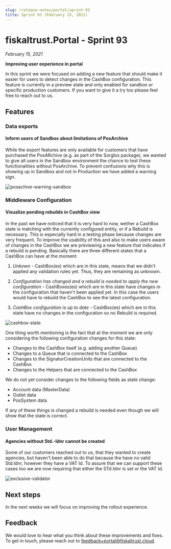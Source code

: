 ```yaml
---
slug: /release-notes/portal/sprint-93
title: Sprint 93 (February 15, 2021)
---
```


# fiskaltrust.Portal - Sprint 93
_February 15, 2021_

**Improving user experience in portal**

In this sprint we were focused on adding a new feature that should make it easier for users to detect changes in the CashBox configuration. This feature is currently in a preview state and only enabled for sandbox or specific production customers. If you want to give it a try too please feel free to reach out to us.

## Features

### Data exports

#### Inform users of Sandbox about limitations of PosArchive
While the export features are only available for customers that have purchased the PosARchive (e.g. as part of the Sorglos package), we wanted to give all users in the Sandbox environment the chance to test these functionalities without PosArchive. To prevent confusions why this is showing up in Sandbox and not in Production we have added a warning sign.

![posachive-warning-sandbox](images/sprint-93/posachive-warning-sandbox.png)

### Middleware Configuration

#### Visualize pending rebuilds in CashBox view
In the past we have noticed that it is very hard to now, wether a CashBox state is matching with the currently configured entity, or if a Rebuild is necessary. This is especially hard in a testing phase because changes are very frequent. To improve the usability of this and also to make users aware of changes in the CashBox we are previewing a new feature that indicates if a rebuild is pending. Basically there are three different states that a CashBox can have at the moment:

1) _Unkown_ - CashBox(es) which are in this state, means that we didn't applied any validation rules yet. Thus, they are remaining as unknown.

2. _Configuration has changed and a rebuild is needed to apply the new configuration_ - CashBoxes(es) which are in this state have changes in the configuration that haven't been applied yet. In this case the users would have to rebuild the CashBox to see the latest configuration.

3) _CashBox configuration is up to date_ - CashBox(es) which are in this state have no changes in the configuration so no Rebuild is required.

![cashbox-state](images/sprint-93/cashbox-state.png)

One thing worth mentioning is the fact that at the moment we are only considering the following configuration changes for this state:
- Changes to the CashBox itself (e.g. adding another Queue)
- Changes to a Queue that is connected to the CashBox
- Changes to the SignaturCreationUnits that are connected to the CashBox
- Changes to the Helpers that are connected to the CashBox

We do not yet consider changes to the following fields as state change:
- Account data (MasterData)
- Outlet data 
- PosSystem data

If any of these things is changed a rebuild is needed even though we will show that the state is correct.

### User Management

#### Agencies without Std.-Idnr cannot be created
Some of our customers reached out to us, that they wanted to create agencies, but haven't been able to do that because the have no valid Std.Idnr, however they have a VAT Id. To assure that we can support these cases too we are now requiring that either the STd.Idnr is set or the VAT Id.

![exclusive-validator](images/sprint-93/exclusive-validator.png)

## Next steps
In the next weeks we will focus on improving the rollout experience.

## Feedback
We would love to hear what you think about these improvements and fixes. To get in touch, please reach out to [feedback+portal@fiskaltrust.cloud](mailto:feedback+portal@fiskaltrust.cloud).